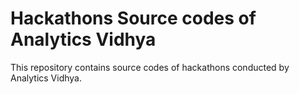 # Hackathons Source codes of Analytics Vidhya

This repository contains source codes of hackathons conducted by Analytics Vidhya.
